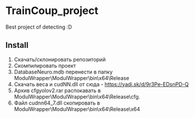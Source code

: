 # TrainCoup_project
Best project of detecting :D

## Install
1. Скачать/склонировать репозиторий
2. Скомпилировать проект
3. DatabaseNeuro.mdb перенести в папку ModulWrapper\ModulWrapper\bin\x64\Release
4. Скачать веса и cudNN.dll от сюда - https://yadi.sk/d/9r3Pe-EDsnPD-Q
5. Архив cfgyolov2.rar распокавать в ModulWrapper\ModulWrapper\bin\x64\Release\cfg.
6. Файл cudnn64_7.dll скопировать в ModulWrapper\ModulWrapper\bin\x64\Release\x64
